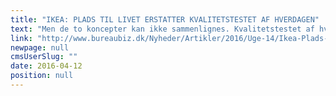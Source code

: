 ```yaml
---
title: "IKEA: PLADS TIL LIVET ERSTATTER KVALITETSTESTET AF HVERDAGEN"
text: "Men de to koncepter kan ikke sammenlignes. Kvalitetstestet af hverdagen var en tv-kampagne. Plads til livet er en strategisk platform, som vil få mere holdning og kant over tid \n"
link: "http://www.bureaubiz.dk/Nyheder/Artikler/2016/Uge-14/Ikea-Plads-til-livet-erstatter-Kvalitetstestet-af-hverdagen"
newpage: null
cmsUserSlug: ""
date: 2016-04-12 
position: null
---
```


